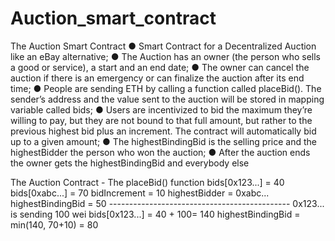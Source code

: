 # Auction_smart_contract

 The Auction Smart Contract
● Smart Contract for a Decentralized Auction like an eBay alternative;
● The Auction has an owner (the person who sells a good or service), a start and an end
date;
● The owner can cancel the auction if there is an emergency or can finalize the auction
after its end time;
● People are sending ETH by calling a function called placeBid(). The sender’s address
and the value sent to the auction will be stored in mapping variable called bids;
● Users are incentivized to bid the maximum they’re willing to pay, but they are not bound
to that full amount, but rather to the previous highest bid plus an increment. The
contract will automatically bid up to a given amount;
● The highestBindingBid is the selling price and the highestBidder the person who won the auction;
● After the auction ends the owner gets the highestBindingBid and everybody else
   
The Auction Contract - The placeBid() function
bids[0x123...] = 40
bids[0xabc...] = 70
bidIncrement = 10
highestBidder = 0xabc... highestBindingBid = 50 ---------------------------------------------
0x123... is sending 100 wei
bids[0x123...] = 40 + 100= 140 highestBindingBid = min(140, 70+10) = 80
